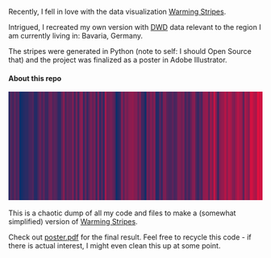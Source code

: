 Recently, I fell in love with the data visualization [Warming Stripes](https://en.wikipedia.org/wiki/Warming_stripes).

Intrigued, I recreated my own version with [DWD](https://www.dwd.de/DE/Home/home_node.html) data relevant to the region I am currently living in: Bavaria, Germany.

The stripes were generated in Python (note to self: I should Open Source that) and the project was finalized as a poster in Adobe Illustrator.

#### About this repo

![Project Image](/doc/img/project.png)


This is a chaotic dump of all my code and files to make a (somewhat simplified) version of [Warming Stripes](https://en.wikipedia.org/wiki/Warming_stripes).

Check out [poster.pdf](/Poster.pdf) for the final result. Feel free to recycle this code - if there is actual interest, I might even clean this up at some point.
